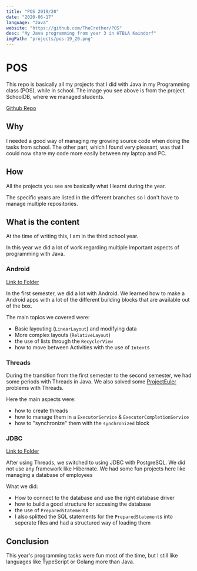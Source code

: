 ```yaml
---
title: "POS 2019/20"
date: "2020-06-17"
language: "Java"
website: "https://github.com/TheCrether/POS"
desc: "My Java programming from year 3 in HTBLA Kaindorf"
imgPath: "projects/pos-19_20.png"
---
```


# POS

This repo is basically all my projects that I did with Java in my Programming class (POS), while in school.
The image you see above is from the project SchoolDB, where we managed students.

[Github Repo][1]

## Why

I needed a good way of managing my growing source code when doing the tasks from school.
The other part, which I found very pleasant, was that I could now share my code more easily between my laptop and PC.

## How

All the projects you see are basically what I learnt during the year.

The specific years are listed in the different branches so I don't have to manage multiple repositories.

## What is the content

At the time of writing this, I am in the third school year.

In this year we did a lot of work regarding multiple important aspects of programming with Java.

### Android

[Link to Folder][2]

In the first semester, we did a lot with Android.
We learned how to make a Android apps with a lot of the different building blocks that are available out of the box.

The main topics we covered were:

- Basic layouting (`LinearLayout`) and modifying data
- More complex layouts (`RelativeLayout`)
- the use of lists through the `RecyclerView`
- how to move between Activities with the use of `Intent`s

### Threads

During the transition from the first semester to the second semester, we had some periods with Threads in Java.
We also solved some [ProjectEuler][4] problems with Threads.

Here the main aspects were:

- how to create threads
- how to manage them in a `ExecutorService` & `ExecutorCompletionService`
- how to "synchronize" them with the `synchronized` block

### JDBC

[Link to Folder][3]

After using Threads, we switched to using JDBC with PostgreSQL. We did not use any framework like Hibernate.
We had some fun projects here like managing a database of employees

What we did:

- How to connect to the database and use the right database driver
- how to build a good structure for accesing the database
- the use of `PreparedStatement`s
- I also splitted the SQL statements for the `PreparedStatement`s into seperate files and had a structured way of loading them

## Conclusion

This year's programming tasks were fun most of the time, but I still like languages like TypeScript or Golang more than Java.

[1]: https://github.com/TheCrether/POS
[2]: https://github.com/TheCrether/POS/blob/master/Android
[3]: https://github.com/TheCrether/POS/blob/master/Java/jdbc
[4]: https://projecteuler.net
